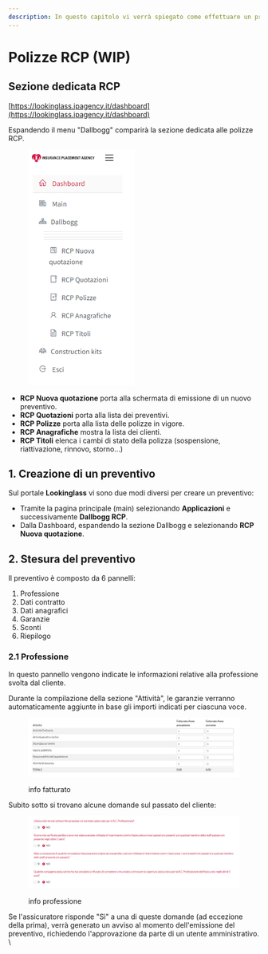 ```yaml
---
description: In questo capitolo vi verrà spiegato come effettuare un preventivo RCP
---
```


# Polizze RCP (WIP)

## Sezione dedicata RCP

[https://lookinglass.ipagency.it/dashboard](https://lookinglass.ipagency.it/dashboard)

Espandendo il menu "Dallbogg" comparirà la sezione dedicata alle polizze RCP.

<div align="left">

<figure><img src=".gitbook/assets/image (62).png" alt=""><figcaption></figcaption></figure>

</div>

* **RCP Nuova quotazione** porta alla schermata di emissione di un nuovo preventivo.
* **RCP Quotazioni** porta alla lista dei preventivi.
* **RCP Polizze** porta alla lista delle polizze in vigore.
* **RCP Anagrafiche** mostra la lista dei clienti.
* **RCP Titoli** elenca i cambi di stato della polizza (sospensione, riattivazione, rinnovo, storno...)

## 1. Creazione di un preventivo

Sul portale **Lookinglass** vi sono due modi diversi per creare un preventivo:

* Tramite la pagina principale (main) selezionando **Applicazioni** e successivamente **Dallbogg RCP**.
* Dalla Dashboard, espandendo la sezione Dallbogg e selezionando **RCP Nuova quotazione**.

## 2. Stesura del preventivo

Il preventivo è composto da 6 pannelli:

1. Professione
2. Dati contratto
3. Dati anagrafici
4. Garanzie
5. Sconti
6. Riepilogo

### 2.1 Professione

In questo pannello vengono indicate le informazioni relative alla professione svolta dal cliente.

Durante la compilazione della sezione "Attività", le garanzie verranno automaticamente aggiunte in base gli importi indicati per ciascuna voce.

<figure><img src=".gitbook/assets/image (63).png" alt=""><figcaption><p>info fatturato</p></figcaption></figure>

Subito sotto si trovano alcune domande sul passato del cliente:

<figure><img src=".gitbook/assets/image (64).png" alt=""><figcaption><p>info professione</p></figcaption></figure>

Se l'assicuratore risponde "Sì" a una di queste domande (ad eccezione della prima), verrà generato un avviso al momento dell'emissione del preventivo, richiedendo l'approvazione da parte di un utente amministrativo.\
\
